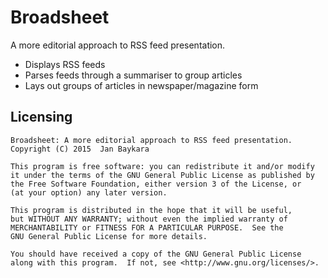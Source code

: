 # Broadsheet

A more editorial approach to RSS feed presentation.

* Displays RSS feeds
* Parses feeds through a summariser to group articles
* Lays out groups of articles in newspaper/magazine form

## Licensing

    Broadsheet: A more editorial approach to RSS feed presentation.
    Copyright (C) 2015  Jan Baykara

    This program is free software: you can redistribute it and/or modify
    it under the terms of the GNU General Public License as published by
    the Free Software Foundation, either version 3 of the License, or
    (at your option) any later version.

    This program is distributed in the hope that it will be useful,
    but WITHOUT ANY WARRANTY; without even the implied warranty of
    MERCHANTABILITY or FITNESS FOR A PARTICULAR PURPOSE.  See the
    GNU General Public License for more details.

    You should have received a copy of the GNU General Public License
    along with this program.  If not, see <http://www.gnu.org/licenses/>.